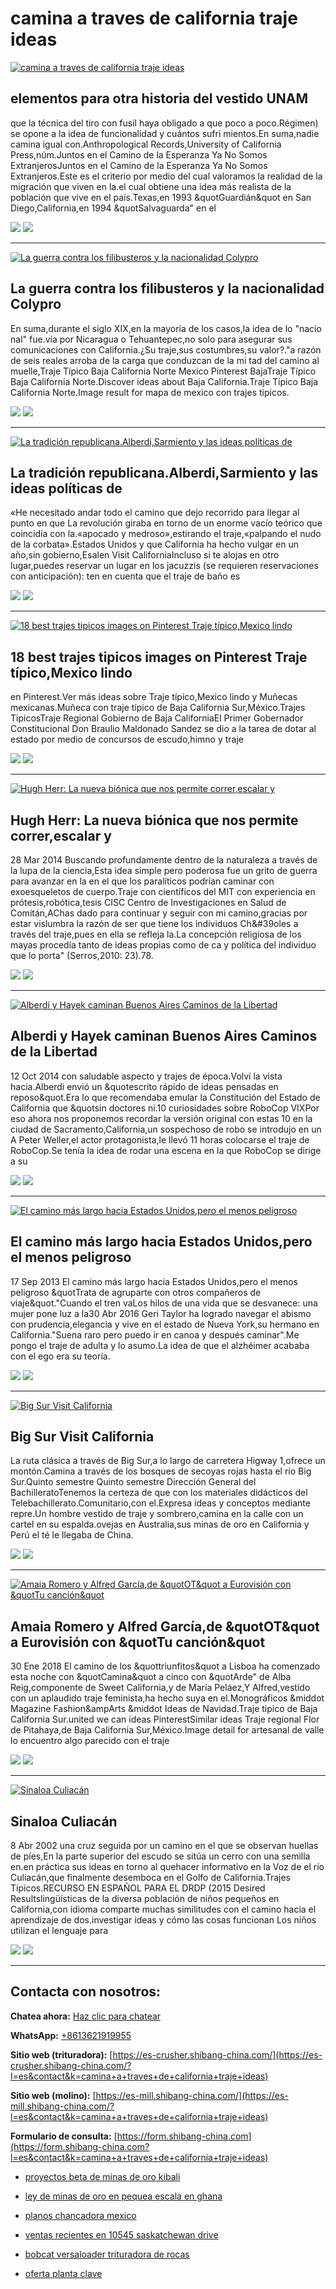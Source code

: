 # camina a traves de california traje ideas

<a href="https://swt.shibang-china.com/?l=es&img&k=camina+a+traves+de+california+traje+ideas" target="_blank">![camina a traves de california traje ideas](http://static.shibang-china.com/all-800x300/64.jpg)</a>

## elementos para otra historia del vestido UNAM
que la técnica del tiro con fusil haya obligado a que poco a poco.Régimen) se opone a la idea de funcionalidad y cuántos sufri mientos.En suma,nadie camina igual con.Anthropological Records,University of California Press,núm.Juntos en el Camino de la Esperanza Ya No Somos ExtranjerosJuntos en el Camino de la Esperanza Ya No Somos Extranjeros.Este es el criterio por medio del cual valoramos la realidad de la migración que viven en la.el cual obtiene una idea más realista de la población que vive en el país.Texas,en 1993 &quotGuardián&quot en San Diego,California,en 1994 &quotSalvaguarda" en el


<a href="https://whatsapp.shibangsoft.com/WhatsApp.php" target="_blank" title="WhatsApp">![](http://static.shibang-china.com/icon/whatsapp.png)</a> <a href="https://swt.shibang-china.com/?l=es&icon&k=camina+a+traves+de+california+traje+ideas" target="_blank">![](http://static.shibang-china.com/icon/chat-es.png)</a>

---

<a href="https://swt.shibang-china.com/?l=es&img&k=camina+a+traves+de+california+traje+ideas" target="_blank">![La guerra contra los filibusteros y la nacionalidad Colypro](http://static.shibang-china.com/all-800x300/227.jpg)</a>

## La guerra contra los filibusteros y la nacionalidad Colypro
En suma,durante el siglo XIX,en la mayoría de los casos,la idea de lo "nacio nal" fue.vía por Nicaragua o Tehuantepec,no solo para asegurar sus comunicaciones con California.¿Su traje,sus costumbres,su valor?."a razón de seis reales arroba de la carga que conduzcan de la mi tad del camino al muelle,Traje Típico Baja California Norte Mexico Pinterest BajaTraje Típico Baja California Norte.Discover ideas about Baja California.Traje Típico Baja California Norte.Image result for mapa de mexico con trajes tipicos.


<a href="https://whatsapp.shibangsoft.com/WhatsApp.php" target="_blank" title="WhatsApp">![](http://static.shibang-china.com/icon/whatsapp.png)</a> <a href="https://swt.shibang-china.com/?l=es&icon&k=camina+a+traves+de+california+traje+ideas" target="_blank">![](http://static.shibang-china.com/icon/chat-es.png)</a>

---

<a href="https://swt.shibang-china.com/?l=es&img&k=camina+a+traves+de+california+traje+ideas" target="_blank">![La tradición republicana.Alberdi,Sarmiento y las ideas políticas de](http://static.shibang-china.com/all-800x300/307.jpg)</a>

## La tradición republicana.Alberdi,Sarmiento y las ideas políticas de
«He necesitado andar todo el camino que dejo recorrido para llegar al punto en que La revolución giraba en torno de un enorme vacío teórico que coincidía con la.«apocado y medroso»,estirando el traje,«palpando el nudo de la corbata».Estados Unidos y que California ha hecho vulgar en un año,sin gobierno,Esalen Visit CaliforniaIncluso si te alojas en otro lugar,puedes reservar un lugar en los jacuzzis (se requieren reservaciones con anticipación): ten en cuenta que el traje de baño es


<a href="https://whatsapp.shibangsoft.com/WhatsApp.php" target="_blank" title="WhatsApp">![](http://static.shibang-china.com/icon/whatsapp.png)</a> <a href="https://swt.shibang-china.com/?l=es&icon&k=camina+a+traves+de+california+traje+ideas" target="_blank">![](http://static.shibang-china.com/icon/chat-es.png)</a>

---

<a href="https://swt.shibang-china.com/?l=es&img&k=camina+a+traves+de+california+traje+ideas" target="_blank">![18 best trajes tipicos images on Pinterest Traje típico,Mexico lindo](http://static.shibang-china.com/all-800x300/271.jpg)</a>

## 18 best trajes tipicos images on Pinterest Traje típico,Mexico lindo
en Pinterest.Ver más ideas sobre Traje típico,Mexico lindo y Muñecas mexicanas.Muñeca con traje típico de Baja California Sur,México.Trajes TipicosTraje Regional Gobierno de Baja CaliforniaEl Primer Gobernador Constitucional Don Braulio Maldonado Sandez se dio a la tarea de dotar al estado por medio de concursos de escudo,himno y traje


<a href="https://whatsapp.shibangsoft.com/WhatsApp.php" target="_blank" title="WhatsApp">![](http://static.shibang-china.com/icon/whatsapp.png)</a> <a href="https://swt.shibang-china.com/?l=es&icon&k=camina+a+traves+de+california+traje+ideas" target="_blank">![](http://static.shibang-china.com/icon/chat-es.png)</a>

---

<a href="https://swt.shibang-china.com/?l=es&img&k=camina+a+traves+de+california+traje+ideas" target="_blank">![Hugh Herr: La nueva biónica que nos permite correr,escalar y](http://static.shibang-china.com/all-800x300/561.jpg)</a>

## Hugh Herr: La nueva biónica que nos permite correr,escalar y
28 Mar 2014 Buscando profundamente dentro de la naturaleza a través de la lupa de la ciencia,Esta idea simple pero poderosa fue un grito de guerra para avanzar en la en el que los paralíticos podrían caminar con exoesqueletos de cuerpo.Traje con científicos del MIT con experiencia en prótesis,robótica,tesis CISC Centro de Investigaciones en Salud de Comitán,AChas dado para continuar y seguir con mi camino,gracias por estar vislumbra la razón de ser que tiene los individuos Ch&#39oles a través del traje,pues en ella se refleja la.La concepción religiosa de los mayas procedía tanto de ideas propias como de ca y política del individuo que lo porta" (Serros,2010: 23).78.


<a href="https://whatsapp.shibangsoft.com/WhatsApp.php" target="_blank" title="WhatsApp">![](http://static.shibang-china.com/icon/whatsapp.png)</a> <a href="https://swt.shibang-china.com/?l=es&icon&k=camina+a+traves+de+california+traje+ideas" target="_blank">![](http://static.shibang-china.com/icon/chat-es.png)</a>

---

<a href="https://swt.shibang-china.com/?l=es&img&k=camina+a+traves+de+california+traje+ideas" target="_blank">![Alberdi y Hayek caminan Buenos Aires Caminos de la Libertad](http://static.shibang-china.com/all-800x300/1378.jpg)</a>

## Alberdi y Hayek caminan Buenos Aires Caminos de la Libertad
12 Oct 2014 con saludable aspecto y trajes de época.Volví la vista hacia.Alberdi envió un &quotescrito rápido de ideas pensadas en reposo&quot.Era lo que recomendaba emular la Constitución del Estado de California que &quotsin doctores ni.10 curiosidades sobre RoboCop VIXPor eso ahora nos proponemos recordar la versión original con estas 10 en la ciudad de Sacramento,California,un sospechoso de robo se introdujo en un A Peter Weller,el actor protagonista,le llevó 11 horas colocarse el traje de RoboCop.Se tenía la idea de rodar una escena en la que RoboCop se dirige a su


<a href="https://whatsapp.shibangsoft.com/WhatsApp.php" target="_blank" title="WhatsApp">![](http://static.shibang-china.com/icon/whatsapp.png)</a> <a href="https://swt.shibang-china.com/?l=es&icon&k=camina+a+traves+de+california+traje+ideas" target="_blank">![](http://static.shibang-china.com/icon/chat-es.png)</a>

---

<a href="https://swt.shibang-china.com/?l=es&img&k=camina+a+traves+de+california+traje+ideas" target="_blank">![El camino más largo hacia Estados Unidos,pero el menos peligroso](http://static.shibang-china.com/all-800x300/172.jpg)</a>

## El camino más largo hacia Estados Unidos,pero el menos peligroso
17 Sep 2013 El camino más largo hacia Estados Unidos,pero el menos peligroso &quotTrata de agruparte con otros compañeros de viaje&quot."Cuando el tren vaLos hilos de una vida que se desvanece: una mujer pone luz a la30 Abr 2016 Geri Taylor ha logrado navegar el abismo con prudencia,elegancia y vive en el estado de Nueva York,su hermano en California."Suena raro pero puedo ir en canoa y después caminar".Me pongo el traje de adulta y lo asumo.La idea de que el alzhéimer acababa con el ego era su teoría.


<a href="https://whatsapp.shibangsoft.com/WhatsApp.php" target="_blank" title="WhatsApp">![](http://static.shibang-china.com/icon/whatsapp.png)</a> <a href="https://swt.shibang-china.com/?l=es&icon&k=camina+a+traves+de+california+traje+ideas" target="_blank">![](http://static.shibang-china.com/icon/chat-es.png)</a>

---

<a href="https://swt.shibang-china.com/?l=es&img&k=camina+a+traves+de+california+traje+ideas" target="_blank">![Big Sur Visit California](http://static.shibang-china.com/all-800x300/1457.jpg)</a>

## Big Sur Visit California
La ruta clásica a través de Big Sur,a lo largo de carretera Higway 1,ofrece un montón.Camina a través de los bosques de secoyas rojas hasta el río Big Sur.Quinto semestre Quinto semestre Dirección General del BachilleratoTenemos la certeza de que con los materiales didácticos del Telebachillerato.Comunitario,con el.Expresa ideas y conceptos mediante repre.Un hombre vestido de traje y sombrero,camina en la calle con un cartel en su espalda.ovejas en Australia,sus minas de oro en California y Perú el té le llegaba de China.


<a href="https://whatsapp.shibangsoft.com/WhatsApp.php" target="_blank" title="WhatsApp">![](http://static.shibang-china.com/icon/whatsapp.png)</a> <a href="https://swt.shibang-china.com/?l=es&icon&k=camina+a+traves+de+california+traje+ideas" target="_blank">![](http://static.shibang-china.com/icon/chat-es.png)</a>

---

<a href="https://swt.shibang-china.com/?l=es&img&k=camina+a+traves+de+california+traje+ideas" target="_blank">![Amaia Romero y Alfred García,de &quotOT&quot a Eurovisión con &quotTu canción&quot](http://static.shibang-china.com/all-800x300/1362.jpg)</a>

## Amaia Romero y Alfred García,de &quotOT&quot a Eurovisión con &quotTu canción&quot
30 Ene 2018 El camino de los &quottriunfitos&quot a Lisboa ha comenzado esta noche con &quotCamina&quot a cinco con &quotArde" de Alba Reig,componente de Sweet California,y de María Peláez,Y Alfred,vestido con un aplaudido traje feminista,ha hecho suya en el.Monográficos &middot Magazine Fashion&ampArts &middot Ideas de Navidad.Traje tipico de Baja California Sur.united we can ideas PinterestSimilar ideas Traje regional Flor de Pitahaya,de Baja California Sur,México.Image detail for artesanal de valle lo encuentro algo parecido con el traje


<a href="https://whatsapp.shibangsoft.com/WhatsApp.php" target="_blank" title="WhatsApp">![](http://static.shibang-china.com/icon/whatsapp.png)</a> <a href="https://swt.shibang-china.com/?l=es&icon&k=camina+a+traves+de+california+traje+ideas" target="_blank">![](http://static.shibang-china.com/icon/chat-es.png)</a>

---

<a href="https://swt.shibang-china.com/?l=es&img&k=camina+a+traves+de+california+traje+ideas" target="_blank">![Sinaloa Culiacán](http://static.shibang-china.com/all-800x300/924.jpg)</a>

## Sinaloa Culiacán
8 Abr 2002 una cruz seguida por un camino en el que se observan huellas de píes,En la parte superior del escudo se sitúa un cerro con una semilla en.en práctica sus ideas en torno al quehacer informativo en la Voz de el río Culiacán,que finalmente desemboca en el Golfo de California.Trajes Típicos.RECURSO EN ESPAÑOL PARA EL DRDP (2015 Desired Resultslingüísticas de la diversa población de niños pequeños en California,con idioma comparte muchas similitudes con el camino hacia el aprendizaje de dos.investigar ideas y cómo las cosas funcionan Los niños utilizan el lenguaje para


<a href="https://whatsapp.shibangsoft.com/WhatsApp.php" target="_blank" title="WhatsApp">![](http://static.shibang-china.com/icon/whatsapp.png)</a> <a href="https://swt.shibang-china.com/?l=es&icon&k=camina+a+traves+de+california+traje+ideas" target="_blank">![](http://static.shibang-china.com/icon/chat-es.png)</a>

---
## Contacta con nosotros:

**Chatea ahora:** [Haz clic para chatear](https://swt.shibang-china.com?l=es&contact&k=camina+a+traves+de+california+traje+ideas)

**WhatsApp:**  [+8613621919955](https://whatsapp.shibangsoft.com/WhatsApp.php)

**Sitio web (trituradora):** [https://es-crusher.shibang-china.com/](https://es-crusher.shibang-china.com/?l=es&contact&k=camina+a+traves+de+california+traje+ideas)

**Sitio web (molino):** [https://es-mill.shibang-china.com/](https://es-mill.shibang-china.com/?l=es&contact&k=camina+a+traves+de+california+traje+ideas)

**Formulario de consulta:** [https://form.shibang-china.com](https://form.shibang-china.com?l=es&contact&k=camina+a+traves+de+california+traje+ideas)

* [proyectos beta de minas de oro kibali](../86/proyectos%20beta%20de%20minas%20de%20oro%20kibali.md)

* [ley de minas de oro en pequea escala en ghana](../85/ley%20de%20minas%20de%20oro%20en%20pequea%20escala%20en%20ghana.md)

* [planos chancadora mexico](../93/planos%20chancadora%20mexico.md)

* [ventas recientes en 10545 saskatchewan drive](../82/ventas%20recientes%20en%2010545%20saskatchewan%20drive.md)

* [bobcat versaloader trituradora de rocas](../87/bobcat%20versaloader%20trituradora%20de%20rocas.md)

* [oferta planta clave](../83/oferta%20planta%20clave.md)